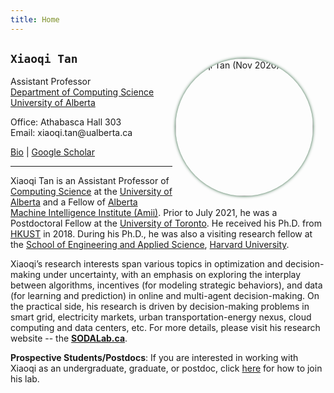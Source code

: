 ```yaml
---
title: Home
---
```


<div>
<img alt="Xiaoqi Tan (Nov 2020)" src="/img/AmiiPhoto2l.jpg" style="max-width:240px; min-width:210px; float:right; border-radius: 50%; box-shadow: 0px 0px 5px #275D38; margin: 25px 20px 10px 5px" width="220"/>
</div>


## `Xiaoqi Tan`

Assistant Professor \
[Department of Computing Science](https://www.ualberta.ca/computing-science/index.html)\
[University of Alberta](https://www.ualberta.ca/index.html)

Office: Athabasca Hall 303\
Email: $\textsf{xiaoqi.tan@ualberta.ca}$

[Bio](/bio) | [Google Scholar](https://scholar.google.com/citations?user=drR_WcAAAAAJ&hl=en&sortby=pubdate)


---

Xiaoqi Tan is an Assistant Professor of [Computing Science](https://www.ualberta.ca/computing-science/index.html) at the [University of Alberta](https://www.ualberta.ca/index.html) and a Fellow of [Alberta Machine Intelligence Institute (Amii)](https://www.amii.ca/). Prior to July 2021, he was a Postdoctoral Fellow at the [University of Toronto](https://www.utoronto.ca/). He received his Ph.D.  from [HKUST](https://hkust.edu.hk/) in 2018. During his Ph.D.,  he was also a visiting research fellow at the [School of Engineering and Applied Science](https://www.seas.harvard.edu/), [Harvard University](https://harvard.edu).  

Xiaoqi’s research interests span various topics in optimization and decision-making under uncertainty, with an emphasis on exploring the interplay between algorithms, incentives (for modeling strategic behaviors), and data (for learning and prediction) in online and multi-agent decision-making. On the practical side, his research is driven by decision-making problems in smart grid, electricity  markets, urban transportation-energy nexus, cloud computing and data centers, etc. For more details, please visit his research website -- the [**SODALab.ca**](https://sodalab.ca). 

**Prospective Students/Postdocs**: If you are interested in working with Xiaoqi as an undergraduate, graduate, or postdoc, click [here](https://sodalab.ca/join) for how to join his lab.